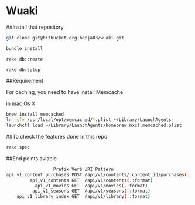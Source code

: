 Wuaki
=====

##Install that repository

```bash
git clone git@bitbucket.org:benja83/wuaki.git

bundle install

rake db:create

rake db:setup
```

##Requirement

For caching, you need to have install Memcache

in mac Os X

```bash
brew install memcached
ln -sfv /usr/local/opt/memcached/*.plist ~/Library/LaunchAgents
launchctl load ~/Library/LaunchAgents/homebrew.mxcl.memcached.plist
```

##To check the features done in this repo

```bash
rake spec
```

##End points aviable

```bash
                  Prefix Verb URI Pattern                                      Controller#Action
api_v1_content_purchases POST /api/v1/contents/:content_id/purchases(.:format) api/v1/purchases#create {:format=>:json}
         api_v1_contents GET  /api/v1/contents(.:format)                       api/v1/contents#index {:format=>:json}
           api_v1_movies GET  /api/v1/movies(.:format)                         api/v1/movies#index {:format=>:json}
          api_v1_seasons GET  /api/v1/seasons(.:format)                        api/v1/seasons#index {:format=>:json}
    api_v1_library_index GET  /api/v1/library(.:format)                        api/v1/library#index {:format=>:json}
```

